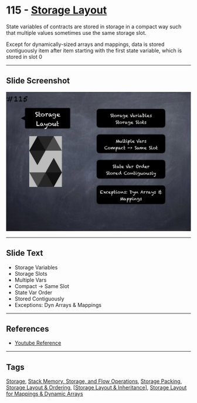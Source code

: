 # 115 - [Storage Layout](Storage%20Layout.md)
State variables of contracts are stored in storage in a compact way such that multiple values sometimes use the same storage slot. 

Except for dynamically-sized arrays and mappings, data is stored contiguously item after item starting with the first state variable, which is stored in slot 0

___
## Slide Screenshot
![115.png](../../images/solidity201/115.png)
___
## Slide Text
- Storage Variables
- Storage Slots
- Multiple Vars
- Compact -> Same Slot
- State Var Order
- Stored Contiguously
- Exceptions: Dyn Arrays & Mappings
___
## References
- [Youtube Reference](https://youtu.be/3bFgsmsQXrE?t=1050)
___
## Tags
[Storage](../1.%20Ethereum101/Storage.md), [Stack Memory, Storage, and Flow Operations](../1.%20Ethereum101/Stack%20Memory,%20Storage,%20and%20Flow%20Operations.md), [Storage Packing](Storage%20Packing.md), [Storage Layout & Ordering](Storage%20Layout%20&%20Ordering.md), [[Storage Layout & Inheritance](Storage%20Layout%20&%20Inheritance.md)], [Storage Layout for Mappings & Dynamic Arrays](Storage%20Layout%20for%20Mappings%20&%20Dynamic%20Arrays.md)